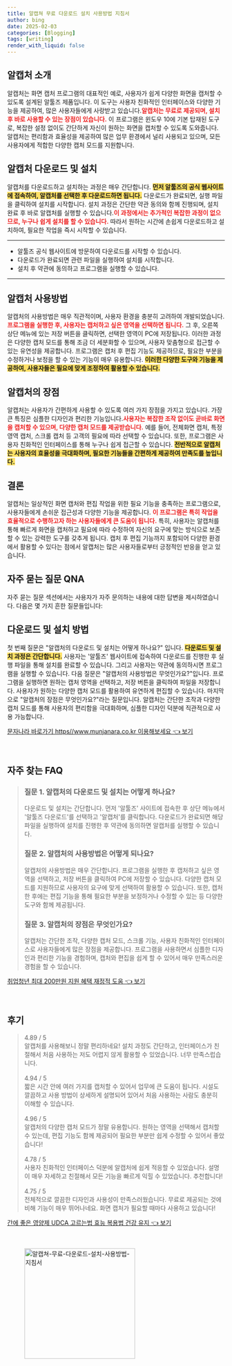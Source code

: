 ```yaml
---
title: 알캡쳐 무료 다운로드 설치 사용방법 지침서
author: bing
date: 2025-02-03
categories: [Blogging]
tags: [writing]
render_with_liquid: false
---
```



<h2 id='알캡처-소개'>알캡처 소개</h2>

<p>알캡처는 화면 캡처 프로그램의 대표적인 예로, 사용자가 쉽게 다양한 화면을 캡처할 수 있도록 설계된 알툴즈 제품입니다. 이 도구는 사용자 친화적인 인터페이스와 다양한 기능을 제공하여, 많은 사용자들에게 사랑받고 있습니다.<b><span style="color: #ee2323;">알캡처는 무료로 제공되며, 설치 후 바로 사용할 수 있는 장점이 있습니다.</span></b> 이 프로그램은 윈도우 10에 기본 탑재된 도구로, 복잡한 설정 없이도 간단하게 자신이 원하는 화면을 캡처할 수 있도록 도와줍니다. 알캡처는 편리함과 효율성을 제공하여 많은 업무 환경에서 널리 사용되고 있으며, 모든 사용자에게 적합한 다양한 캡처 모드를 지원합니다.</p>

<h2 id='알캡처-다운로드-및-설치'>알캡처 다운로드 및 설치</h2>

<p>알캡처를 다운로드하고 설치하는 과정은 매우 간단합니다. <b><span style="background-color: #ffe066;">먼저 알툴즈의 공식 웹사이트에 접속하여, 알캡처를 선택한 후 다운로드하면 됩니다.</span></b> 다운로드가 완료되면, 실행 파일을 클릭하여 설치를 시작합니다. 설치 과정은 간단한 약관 동의와 함께 진행되며, 설치 완료 후 바로 알캡처를 실행할 수 있습니다.<b><span style="color: #ee2323;">이 과정에서는 추가적인 복잡한 과정이 없으므로, 누구나 쉽게 설치를 할 수 있습니다.</span></b> 따라서 원하는 시간에 손쉽게 다운로드하고 설치하여, 필요한 작업을 즉시 시작할 수 있습니다.</p>

<hr />

<ul>
    <li>알툴즈 공식 웹사이트에 방문하여 다운로드를 시작할 수 있습니다.</li>
    <li>다운로드가 완료되면 관련 파일을 실행하여 설치를 시작합니다.</li>
    <li>설치 후 약관에 동의하고 프로그램을 실행할 수 있습니다.</li>
</ul>

<hr />

<h2 id='알캡처-사용방법'>알캡처 사용방법</h2>

<p>알캡처의 사용방법은 매우 직관적이며, 사용자 환경을 충분히 고려하여 개발되었습니다. <b><span style="color: #ee2323;">프로그램을 실행한 후, 사용자는 캡처하고 싶은 영역을 선택하면 됩니다.</span></b> 그 후, 오른쪽 상단 메뉴에 있는 저장 버튼을 클릭하면, 선택한 영역이 PC에 저장됩니다. 이러한 과정은 다양한 캡처 모드를 통해 조금 더 세분화할 수 있으며, 사용자 맞춤형으로 접근할 수 있는 유연성을 제공합니다. 프로그램은 캡처 후 편집 기능도 제공하므로, 필요한 부분을 수정하거나 보정을 할 수 있는 기능이 매우 유용합니다. <b><span style="background-color: #ffe066;">이러한 다양한 도구와 기능을 제공하여, 사용자들은 필요에 맞게 조정하여 활용할 수 있습니다.</span></b></p>

<h2 id='알캡처-장점'>알캡처의 장점</h2>

<p>알캡처는 사용자가 간편하게 사용할 수 있도록 여러 가지 장점을 가지고 있습니다. 가장 큰 특징은 심플한 디자인과 편리한 기능입니다.<b><span style="color: #ee2323;">사용자는 복잡한 조작 없이도 곧바로 화면을 캡처할 수 있으며, 다양한 캡처 모드를 제공받습니다.</span></b> 예를 들어, 전체화면 캡처, 특정 영역 캡처, 스크롤 캡처 등 고객의 필요에 따라 선택할 수 있습니다. 또한, 프로그램은 사용자 친화적인 인터페이스를 통해 누구나 쉽게 접근할 수 있습니다. <b><span style="background-color: #ffe066;">전반적으로 알캡처는 사용자의 효율성을 극대화하며, 필요한 기능들을 간편하게 제공하여 만족도를 높입니다.</span></b></p>

<h2 id='결론'>결론</h2>

<p>알캡처는 일상적인 화면 캡처와 편집 작업을 위한 필요 기능을 충족하는 프로그램으로, 사용자들에게 손쉬운 접근성과 다양한 기능을 제공합니다. <b><span style="color: #ee2323;">이 프로그램은 특히 작업을 효율적으로 수행하고자 하는 사용자들에게 큰 도움이 됩니다.</span></b> 특히, 사용자는 알캡처를 통해 빠르게 화면을 캡처하고 필요에 따라 수정하여 자신의 요구에 맞는 방식으로 보존할 수 있는 강력한 도구를 갖추게 됩니다. 캡처 후 편집 기능까지 포함되어 다양한 환경에서 활용할 수 있다는 점에서 알캡처는 많은 사용자들로부터 긍정적인 반응을 얻고 있습니다.</p>

<h2 id='자주-묻는-질문-QNA'>자주 묻는 질문 QNA</h2>

<p>자주 묻는 질문 섹션에서는 사용자가 자주 문의하는 내용에 대한 답변을 제시하였습니다. 다음은 몇 가지 흔한 질문들입니다:</p>

<h2 id='다운로드-및-설치-방법'>다운로드 및 설치 방법</h2>

<p>첫 번째 질문은 "알캡처의 다운로드 및 설치는 어떻게 하나요?" 입니다. <b><span style="background-color: #ffe066;">다운로드 및 설치 과정은 간단합니다.</span></b> 사용자는 '알툴즈' 웹사이트에 접속하여 다운로드를 진행한 후 실행 파일을 통해 설치를 완료할 수 있습니다. 그리고 사용자는 약관에 동의하시면 프로그램을 실행할 수 있습니다. 다음 질문은 "알캡처의 사용방법은 무엇인가요?"입니다. 프로그램을 실행하면 원하는 캡처 영역을 선택하고, 저장 버튼을 클릭하여 파일을 저장합니다. 사용자가 원하는 다양한 캡처 모드를 활용하여 유연하게 편집할 수 있습니다. 마지막으로 "알캡처의 장점은 무엇인가요?"라는 질문입니다. 알캡처는 간단한 조작과 다양한 캡처 모드를 통해 사용자의 편리함을 극대화하며, 심플한 디자인 덕분에 직관적으로 사용 가능합니다.</p>


<p><a class="click-button" title="문자나라 바로가기 https//www.munjanara.co.kr 이용해보세요" href="https://adkhouse.github.io/posts/%EB%AC%B8%EC%9E%90%EB%82%98%EB%9D%BC-%EB%B0%94%EB%A1%9C%EA%B0%80%EA%B8%B0-httpswww.munjanara.co.kr-%EC%9D%B4%EC%9A%A9%ED%95%B4%EB%B3%B4%EC%84%B8%EC%9A%94/" rel="dofollow">문자나라 바로가기 https//www.munjanara.co.kr 이용해보세요 👈 보기</a></p><br>
<h2 id='자주_찾는_FAQ'>자주 찾는 FAQ</h2>
<div itemscope="" itemtype="https://schema.org/FAQPage"> 
<blockquote> 
<div itemscope="" itemprop="mainEntity" itemtype="https://schema.org/Question"> 
<h3 itemprop="name">질문 1. 알캡처의 다운로드 및 설치는 어떻게 하나요?</h3> 
<div itemscope="" itemprop="acceptedAnswer" itemtype="https://schema.org/Answer"> 
<span itemprop="text"> 
<p>다운로드 및 설치는 간단합니다. 먼저 '알툴즈' 사이트에 접속한 후 상단 메뉴에서 '알툴즈 다운로드'를 선택하고 '알캡처'를 클릭합니다. 다운로드가 완료되면 해당 파일을 실행하여 설치를 진행한 후 약관에 동의하면 알캡처를 실행할 수 있습니다.</p> 
</span> 
</div> 
</div> 

<div itemscope="" itemprop="mainEntity" itemtype="https://schema.org/Question"> 
<h3 itemprop="name">질문 2. 알캡처의 사용방법은 어떻게 되나요?</h3> 
<div itemscope="" itemprop="acceptedAnswer" itemtype="https://schema.org/Answer"> 
<span itemprop="text"> 
<p>알캡처의 사용방법은 매우 간단합니다. 프로그램을 실행한 후 캡처하고 싶은 영역을 선택하고, 저장 버튼을 클릭하여 PC에 저장할 수 있습니다. 다양한 캡처 모드를 지원하므로 사용자의 요구에 맞게 선택하여 활용할 수 있습니다. 또한, 캡처한 후에는 편집 기능을 통해 필요한 부분을 보정하거나 수정할 수 있는 등 다양한 도구와 함께 제공됩니다.</p> 
</span> 
</div> 
</div> 

<div itemscope="" itemprop="mainEntity" itemtype="https://schema.org/Question"> 
<h3 itemprop="name">질문 3. 알캡처의 장점은 무엇인가요?</h3> 
<div itemscope="" itemprop="acceptedAnswer" itemtype="https://schema.org/Answer"> 
<span itemprop="text"> 
<p>알캡처는 간단한 조작, 다양한 캡처 모드, 스크롤 기능, 사용자 친화적인 인터페이스로 사용자들에게 많은 장점을 제공합니다. 프로그램을 사용하면서 심플한 디자인과 편리한 기능을 경험하며, 캡처와 편집을 쉽게 할 수 있어서 매우 만족스러운 경험을 할 수 있습니다.</p> 
</span> 
</div> 
</div> 
</blockquote> 
</div>
<p><a class="click-button" title="취업청년 최대 200만원 지원 혜택 재정적 도움" href="https://adkhouse.github.io/posts/%EC%B7%A8%EC%97%85%EC%B2%AD%EB%85%84-%EC%B5%9C%EB%8C%80-200%EB%A7%8C%EC%9B%90-%EC%A7%80%EC%9B%90-%ED%98%9C%ED%83%9D-%EC%9E%AC%EC%A0%95%EC%A0%81-%EB%8F%84%EC%9B%80/" rel="dofollow">취업청년 최대 200만원 지원 혜택 재정적 도움 👈 보기</a></p><br>
<h2 id='후기'>후기</h2>
<div itemscope itemtype="https://schema.org/Product">
  <blockquote>
  <div itemprop="review" itemscope itemtype="https://schema.org/Review">
      <div itemprop="reviewRating" itemscope itemtype="https://schema.org/Rating"> <span itemprop="ratingValue">4.89</span> / <span itemprop="bestRating">5</span> </div>
      <span itemprop="reviewBody">알캡처를 사용해보니 정말 편리하네요! 설치 과정도 간단하고, 인터페이스가 친절해서 처음 사용하는 저도 어렵지 않게 활용할 수 있었습니다. 너무 만족스럽습니다.</span>
  </div>
  <br>
  <div itemprop="review" itemscope itemtype="https://schema.org/Review">
      <div itemprop="reviewRating" itemscope itemtype="https://schema.org/Rating"> <span itemprop="ratingValue">4.94</span> / <span itemprop="bestRating">5</span> </div>
      <span itemprop="reviewBody">짧은 시간 안에 여러 가지를 캡처할 수 있어서 업무에 큰 도움이 됩니다. 시설도 깔끔하고 사용 방법이 상세하게 설명되어 있어서 처음 사용하는 사람도 충분히 이해할 수 있습니다.</span>
  </div>
  <br>
  <div itemprop="review" itemscope itemtype="https://schema.org/Review">
      <div itemprop="reviewRating" itemscope itemtype="https://schema.org/Rating"> <span itemprop="ratingValue">4.96</span> / <span itemprop="bestRating">5</span> </div>
      <span itemprop="reviewBody">알캡처의 다양한 캡처 모드가 정말 유용합니다. 원하는 영역을 선택해서 캡처할 수 있는데, 편집 기능도 함께 제공되어 필요한 부분만 쉽게 수정할 수 있어서 좋았습니다!</span>
  </div>
  <br>
  <div itemprop="review" itemscope itemtype="https://schema.org/Review">
      <div itemprop="reviewRating" itemscope itemtype="https://schema.org/Rating"> <span itemprop="ratingValue">4.78</span> / <span itemprop="bestRating">5</span> </div>
      <span itemprop="reviewBody">사용자 친화적인 인터페이스 덕분에 알캡처에 쉽게 적응할 수 있었습니다. 설명이 매우 자세하고 친절해서 모든 기능을 빠르게 익힐 수 있었습니다. 추천합니다!</span>
  </div>
  <br>
  <div itemprop="review" itemscope itemtype="https://schema.org/Review">
      <div itemprop="reviewRating" itemscope itemtype="https://schema.org/Rating"> <span itemprop="ratingValue">4.75</span> / <span itemprop="bestRating">5</span> </div>
      <span itemprop="reviewBody">전체적으로 깔끔한 디자인과 사용성이 만족스러웠습니다. 무료로 제공되는 것에 비해 기능이 매우 뛰어나네요. 화면 캡처가 필요할 때마다 사용하고 있습니다!</span>
  </div>
  </blockquote>
</div>
<p><a class="click-button" title="간에 좋은 영양제 UDCA 고르는법 효능 복용법 건강 유지" href="https://adkhouse.github.io/posts/%EA%B0%84%EC%97%90-%EC%A2%8B%EC%9D%80-%EC%98%81%EC%96%91%EC%A0%9C-UDCA-%EA%B3%A0%EB%A5%B4%EB%8A%94%EB%B2%95-%ED%9A%A8%EB%8A%A5-%EB%B3%B5%EC%9A%A9%EB%B2%95-%EA%B1%B4%EA%B0%95-%EC%9C%A0%EC%A7%80/" rel="dofollow">간에 좋은 영양제 UDCA 고르는법 효능 복용법 건강 유지 👈 보기</a></p><br>
<figure class="image"><img src="https://adkhouse.github.io/assets/img/thumbnail/알캡쳐-무료-다운로드-설치-사용방법-지침서.webp" alt="알캡쳐-무료-다운로드-설치-사용방법-지침서" width="256" height="256"></figure>